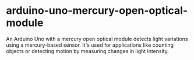 # arduino-uno-mercury-open-optical-module
An Arduino Uno with a mercury open optical module detects light variations using a mercury-based sensor. It's used for applications like counting objects or detecting motion by measuring changes in light intensity.
